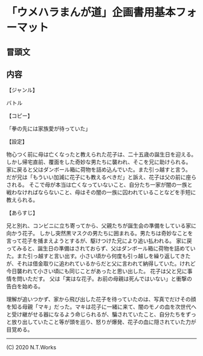 # 「ウメハラまんが道」企画書用基本フォーマット

<!--提出用企画書のフォーマット-->

## 冒頭文


## 内容

【ジャンル】

バトル

【コピー】

「拳の先には家族愛が待っていた」

【設定】

物心つく前に母は亡くなったと教えられた花子は、二十五歳の誕生日を迎える。
しかし帰宅直前、覆面をした奇妙な男たちに襲われ、そこを兄に助けられる。
家に戻ると父はダンボール箱に荷物を詰め込んでいた。また引っ越すと言う。
だが兄は「もういい加減に花子にも教えるべきだ」と訴え、花子は父の前に座らされる。
そこで母が本当は亡くなっていないこと、自分たち一家が闇の一族と戦わなければならないこと、母はその闇の一族に囚われていることなどを手短に教えられる。


【あらすじ】

兄と別れ、コンビニに立ち寄ってから、父親たちが誕生会の準備をしている家に向かう花子。
しかし突然黒マスクの男たちに囲まれる。男たちは奇妙なことを言って花子を捕まえようとするが、駆けつけた兄により追い払われる。
家に戻ってみると、誕生日の準備はされておらず、父はダンボール箱に荷物を詰めていた。また引っ越すと言い出す。小さい頃から何度も引っ越しを繰り返してきたが、それは借金取りに追われているからだと父に言われて納得していた。けれど今日襲われて小さい頃にも同じことがあったと思い出した。
花子は父と兄に事情を問いただす。
父は「実はな花子。お前の母親は死んではいない」と衝撃の告白を始める。

理解が追いつかず、家から飛び出した花子を待っていたのは、写真でだけその顔を知る母親「マキ」だった。マキは花子に一緒に来て、闇のモノの血を次世代へと受け継がせる器になるよう命じられるが、騙されていたこと、自分たちをずっと放り出していたこと等が頭を巡り、怒りが爆発、花子の血に隠されていた力が目覚める。

---
(C) 2020 N.T.Works

